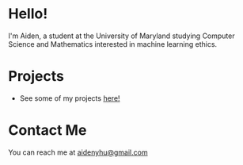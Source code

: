 # Hello!

I'm Aiden, a student at the University of Maryland studying Computer Science and Mathematics interested in machine learning ethics.

# Projects
* See some of my projects [here!]([https://cs2student.github.io/](https://github.com/CS2Student?tab=repositories))

# Contact Me
You can reach me at [aidenyhu@gmail.com](mailto:aidenyhu@gmail.com)
